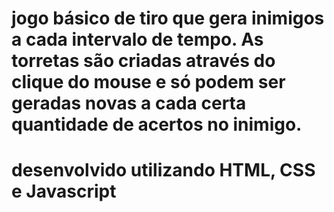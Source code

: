 # jogo básico de tiro que gera inimigos a cada intervalo de tempo. As torretas são criadas através do clique do mouse e só podem ser geradas novas a cada certa quantidade de acertos no inimigo.
# desenvolvido utilizando HTML, CSS e Javascript
